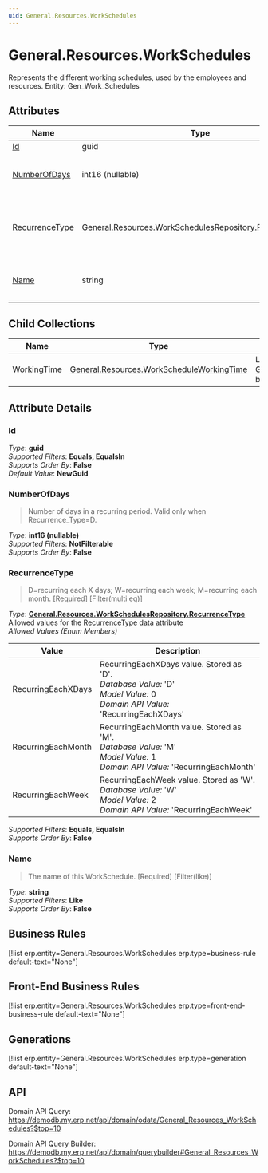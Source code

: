 ```yaml
---
uid: General.Resources.WorkSchedules
---
```

# General.Resources.WorkSchedules

Represents the different working schedules, used by the employees and resources. Entity: Gen_Work_Schedules

## Attributes

| Name | Type | Description |
| ---- | ---- | --- |
| [Id](General.Resources.WorkSchedules.md#Id) | guid |  
| [NumberOfDays](General.Resources.WorkSchedules.md#NumberOfDays) | int16 (nullable) | Number of days in a recurring period. Valid only when Recurrence_Type=D. 
| [RecurrenceType](General.Resources.WorkSchedules.md#RecurrenceType) | [General.Resources.WorkSchedulesRepository.RecurrenceType](General.Resources.WorkSchedules.md#RecurrenceType) | D=recurring each X days; W=recurring each week; M=recurring each month. [Required] [Filter(multi eq)] 
| [Name](General.Resources.WorkSchedules.md#Name) | string | The name of this WorkSchedule. [Required] [Filter(like)] 

## Child Collections

| Name | Type | Description |
| ---- | ---- | --- |
| WorkingTime | [General.Resources.WorkScheduleWorkingTime](General.Resources.WorkScheduleWorkingTime.md) | List of [WorkScheduleWorkingTime](General.Resources.WorkScheduleWorkingTime.md) child objects, based on the [General.Resources.WorkScheduleWorkingTime.WorkSchedule](General.Resources.WorkScheduleWorkingTime.md#WorkSchedule) back reference 


## Attribute Details

### Id

_Type_: **guid**  
_Supported Filters_: **Equals, EqualsIn**  
_Supports Order By_: **False**  
_Default Value_: **NewGuid**  

### NumberOfDays

> Number of days in a recurring period. Valid only when Recurrence_Type=D.

_Type_: **int16 (nullable)**  
_Supported Filters_: **NotFilterable**  
_Supports Order By_: **False**  

### RecurrenceType

> D=recurring each X days; W=recurring each week; M=recurring each month. [Required] [Filter(multi eq)]

_Type_: **[General.Resources.WorkSchedulesRepository.RecurrenceType](General.Resources.WorkSchedules.md#RecurrenceType)**  
Allowed values for the [RecurrenceType](General.Resources.WorkSchedules.md#RecurrenceType) data attribute  
_Allowed Values (Enum Members)_  

| Value | Description |
| ---- | --- |
| RecurringEachXDays | RecurringEachXDays value. Stored as 'D'. <br /> _Database Value:_ 'D' <br /> _Model Value:_ 0 <br /> _Domain API Value:_ 'RecurringEachXDays' |
| RecurringEachMonth | RecurringEachMonth value. Stored as 'M'. <br /> _Database Value:_ 'M' <br /> _Model Value:_ 1 <br /> _Domain API Value:_ 'RecurringEachMonth' |
| RecurringEachWeek | RecurringEachWeek value. Stored as 'W'. <br /> _Database Value:_ 'W' <br /> _Model Value:_ 2 <br /> _Domain API Value:_ 'RecurringEachWeek' |

_Supported Filters_: **Equals, EqualsIn**  
_Supports Order By_: **False**  

### Name

> The name of this WorkSchedule. [Required] [Filter(like)]

_Type_: **string**  
_Supported Filters_: **Like**  
_Supports Order By_: **False**  



## Business Rules

[!list erp.entity=General.Resources.WorkSchedules erp.type=business-rule default-text="None"]

## Front-End Business Rules

[!list erp.entity=General.Resources.WorkSchedules erp.type=front-end-business-rule default-text="None"]

## Generations

[!list erp.entity=General.Resources.WorkSchedules erp.type=generation default-text="None"]

## API

Domain API Query:
<https://demodb.my.erp.net/api/domain/odata/General_Resources_WorkSchedules?$top=10>

Domain API Query Builder:
<https://demodb.my.erp.net/api/domain/querybuilder#General_Resources_WorkSchedules?$top=10>

